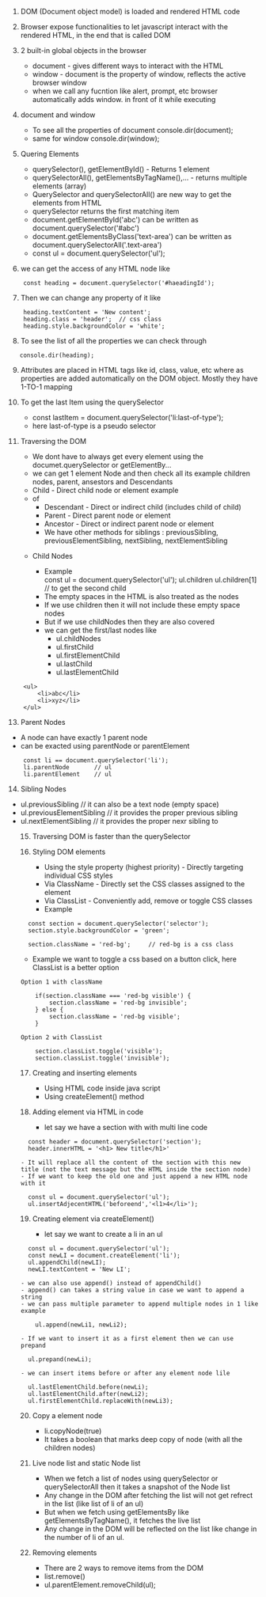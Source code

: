 1. DOM (Document object model) is loaded and rendered HTML code

2. Browser expose functionalities to let javascript interact with the rendered HTML, in the end that is called DOM

3. 2 built-in global objects in the browser

   - document - gives different ways to interact with the HTML
   - window - document is the property of window, reflects the active browser window
   - when we call any fucntion like alert, prompt, etc browser automatically adds window. in front of it while executing

4. document and window

   - To see all the properties of document
     console.dir(document);
   - same for window
     console.dir(window);

5. Quering Elements

   - querySelector(), getElementById() - Returns 1 element
   - querySelectorAll(), getElementsByTagName(),... - returns multiple elements (array)
   - QuerySelector and querySelectorAll() are new way to get the elements from HTML
   - querySelector returns the first matching item
   - document.getElementById('abc') can be written as document.querySelector('#abc')
   - document.getElementsByClass('text-area') can be written as document.querySelectorAll('.text-area')
   - const ul = document.querySelector('ul');

6. we can get the access of any HTML node like

```
    const heading = document.querySelector('#haeadingId');
```

7. Then we can change any property of it like

```
    heading.textContent = 'New content';
    heading.class = 'header';  // css class
    heading.style.backgroundColor = 'white';
```

8. To see the list of all the properties we can check through

```
   console.dir(heading);
```

9. Attributes are placed in HTML tags like id, class, value, etc where as properties are added automatically on the DOM object. Mostly they have 1-TO-1 mapping

10. To get the last Item using the querySelector

    - const lastItem = document.querySelector('li:last-of-type');
    - here last-of-type is a pseudo selector

11. Traversing the DOM

    - We dont have to always get every element using the documet.querySelector or getElementBy...
    - we can get 1 element Node and then check all its example children nodes, parent, ansestors and Descendants
    - Child - Direct child node or element example <li> of <ul>
    - Descendant - Direct or indirect child (includes child of child)
    - Parent - Direct parent node or element
    - Ancestor - Direct or indirect parent node or element
    - We have other methods for siblings : previousSibling, previousElementSibling, nextSibling, nextElementSibling

12. Child Nodes
    - Example  
      const ul = document.querySelector('ul');
      ul.children
      ul.children[1] // to get the second child
    - The empty spaces in the HTML is also treated as the nodes
    - If we use children then it will not include these empty space nodes
    - But if we use childNodes then they are also covered
    - we can get the first/last nodes like
      - ul.childNodes
      - ul.firstChild
      - ul.firstElementChild
      - ul.lastChild
      - ul.lastElementChild

```
    <ul>
        <li>abc</li>
        <li>xyz</li>
    </ul>
```

13. Parent Nodes

- A node can have exactly 1 parent node
- can be exacted using parentNode or parentElement

```
    const li == document.querySelector('li');
    li.parentNode       // ul
    li.parentElement    // ul
```

14. Sibling Nodes

- ul.previousSibling // it can also be a text node (empty space)
- ul.previousElementSibling // it provides the proper previous sibling
- ul.nextElementSibling // it provides the proper nexr sibling to <ul>

15. Traversing DOM is faster than the querySelector

16. Styling DOM elements

    - Using the style property (highest priority) - Directly targeting individual CSS styles
    - Via ClassName - Directly set the CSS classes assigned to the element
    - Via ClassList - Conveniently add, remove or toggle CSS classes
    - Example

```
  const section = document.querySelector('selector');
  section.style.backgroundColor = 'green';

  section.className = 'red-bg';     // red-bg is a css class

```

- Example we want to toggle a css based on a button click, here ClassList is a better option

```
Option 1 with className

    if(section.className === 'red-bg visible') {
        section.className = 'red-bg invisible';
    } else {
        section.className = 'red-bg visible';
    }

Option 2 with ClassList

    section.classList.toggle('visible');
    section.classList.toggle('invisible');
```

17. Creating and inserting elements

    - Using HTML code inside java script
    - Using createElement() method

18. Adding element via HTML in code

    - let say we have a section with with multi line code

```
  const header = document.querySelector('section');
  header.innerHTML = '<h1> New title</h1>'
```

    - It will replace all the content of the section with this new title (not the text message but the HTML inside the section node)
    - If we want to keep the old one and just append a new HTML node with it

```
  const ul = document.querySelector('ul');
  ul.insertAdjecentHTML('beforeend','<l1>4</li>');

```

19. Creating element via createElement()

    - let say we want to create a li in an ul

```
  const ul = document.querySelector('ul');
  const newLI = document.createElement('li');
  ul.appendChild(newLI);
  newLI.textContent = 'New LI';

```

    - we can also use append() instead of appendChild()
    - append() can takes a string value in case we want to append a string
    - we can pass multiple parameter to append multiple nodes in 1 like example

```
    ul.append(newLi1, newLi2);
```

    - If we want to insert it as a first element then we can use prepand

```
  ul.prepand(newLi);
```

    - we can insert items before or after any element node lile

```
  ul.lastElementChild.before(newLi);
  ul.lastElementChild.after(newLi2);
  ul.firstElementChild.replaceWith(newLi3);
```

20. Copy a element node

    - li.copyNode(true)
    - It takes a boolean that marks deep copy of node (with all the children nodes)

21. Live node list and static Node list

    - When we fetch a list of nodes using querySelector or querySelectorAll then it takes a snapshot of the Node list
    - Any change in the DOM after fetching the list will not get refrect in the list (like list of li of an ul)
    - But when we fetch using getElementsBy<Something> like getElementsByTagName(), it fetches the live list
    - Any change in the DOM will be reflected on the list like change in the number of li of an ul.

22. Removing elements

    - There are 2 ways to remove items from the DOM
    - list.remove(<NodeName>)
    - ul.parentElement.removeChild(ul);
